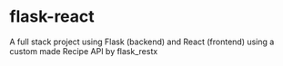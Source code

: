 # flask-react
A full stack project using Flask (backend) and React (frontend) using a custom made Recipe API by flask_restx
